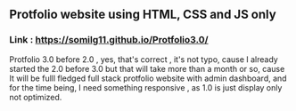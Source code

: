## Protfolio website using HTML, CSS and JS only

### Link : https://somilg11.github.io/Protfolio3.0/

Protfolio 3.0 before 2.0 , yes, that's correct , it's not typo, cause I already started the 2.0 before 3.0 but that will take more than a month or so, cause It will be fulll fledged full stack protfolio website with admin dashboard, and for the time being, I need something responsive , as 1.0 is just display only not optimized.